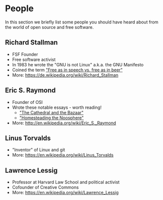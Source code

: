 # People

In this section we briefly list some people you should have heard about from the world of open source and free software.

## Richard Stallman

* FSF Founder
* Free software activist
* In 1983 he wrote the "GNU is not Linux" a.k.a. the GNU Manifesto
* Coined the term ["Free as in speech vs. free as in beer"](https://www.fsf.org/about/what-is-free-software )
* More: https://de.wikipedia.org/wiki/Richard_Stallman

## Eric S. Raymond

* Founder of OSI
* Wrote these notable essays - worth reading!
  * ["The Cathedral and the Bazaar"](http://en.wikipedia.org/wiki/The_Cathedral_and_the_Bazaar)
  * ["Homesteading the Noosphere"](http://en.wikipedia.org/wiki/Homesteading_the_Noosphere)
* More: http://en.wikipedia.org/wiki/Eric_S._Raymond

## Linus Torvalds

* "Inventor" of Linux and git
* More: https://en.wikipedia.org/wiki/Linus_Torvalds

## Lawrence Lessig

* Professor at Harvard Law School and political activist
* Cofounder of Creative Commons
* More: https://en.wikipedia.org/wiki/Lawrence_Lessig
